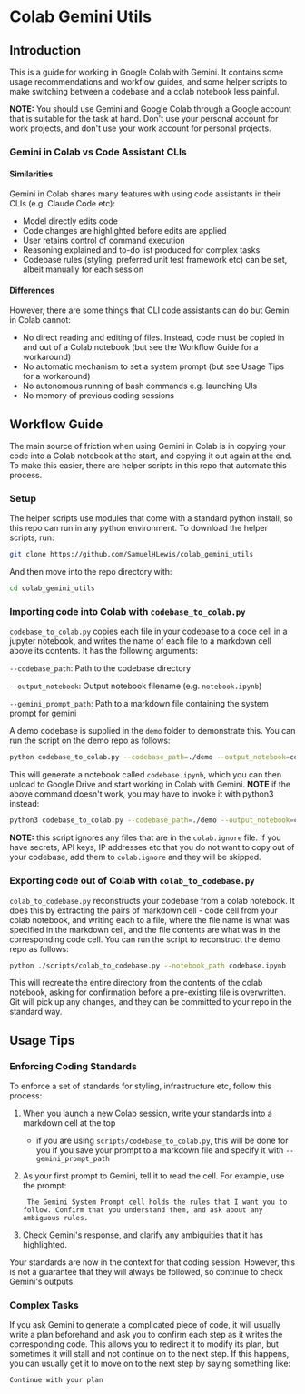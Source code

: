 # Colab Gemini Utils

## Introduction
This is a guide for working in Google Colab with Gemini. It contains some usage recommendations and workflow guides, and some helper scripts to make switching between a codebase and a colab notebook less painful.

**NOTE:** You should use Gemini and Google Colab through a Google account that is suitable for the task at hand. Don't use your personal account for work projects, and don't use your work account for personal projects.

### Gemini in Colab vs Code Assistant CLIs

#### Similarities
Gemini in Colab shares many features with using code assistants in their CLIs (e.g. Claude Code etc):
* Model directly edits code
* Code changes are highlighted before edits are applied
* User retains control of command execution
* Reasoning explained and to-do list produced for complex tasks
* Codebase rules (styling, preferred unit test framework etc) can be set, albeit manually for each session

#### Differences
However, there are some things that CLI code assistants can do but Gemini in Colab cannot:
* No direct reading and editing of files. Instead, code must be copied in and out of a Colab notebook (but see the Workflow Guide for a workaround)
* No automatic mechanism to set a system prompt (but see Usage Tips for a workaround)
* No autonomous running of bash commands e.g. launching UIs
* No memory of previous coding sessions

## Workflow Guide
The main source of friction when using Gemini in Colab is in copying your code into a Colab notebook at the start, and copying it out again at the end. To make this easier, there are helper scripts in this repo that automate this process.

### Setup
The helper scripts use modules that come with a standard python install, so this repo can run in any python environment. To download the helper scripts, run:
```bash
git clone https://github.com/SamuelHLewis/colab_gemini_utils
```
And then move into the repo directory with:
```bash
cd colab_gemini_utils
```

### Importing code into Colab with `codebase_to_colab.py`
`codebase_to_colab.py` copies each file in your codebase to a code cell in a jupyter notebook, and writes the name of each file to a markdown cell above its contents. It has the following arguments:

`--codebase_path`: Path to the codebase directory

`--output_notebook`: Output notebook filename (e.g. `notebook.ipynb`)

`--gemini_prompt_path`: Path to a markdown file containing the system prompt for gemini

A demo codebase is supplied in the `demo` folder to demonstrate this. You can run the script on the demo repo as follows:
```bash
python codebase_to_colab.py --codebase_path=./demo --output_notebook=codebase.ipynb --gemini_prompt_path=./prompts/example_prompt.md
```
This will generate a notebook called `codebase.ipynb`, which you can then upload to Google Drive and start working in Colab with Gemini.
**NOTE** if the above command doesn't work, you may have to invoke it with python3 instead:
```bash
python3 codebase_to_colab.py --codebase_path=./demo --output_notebook=codebase.ipynb --gemini_prompt_path=./prompts/example_prompt.md
```

**NOTE:** this script ignores any files that are in the `colab.ignore` file. If you have secrets, API keys, IP addresses etc that you do not want to copy out of your codebase, add them to `colab.ignore` and they will be skipped.

### Exporting code out of Colab with `colab_to_codebase.py`
`colab_to_codebase.py` reconstructs your codebase from a colab notebook. It does this by extracting the pairs of markdown cell - code cell from your colab notebook, and writing each to a file, where the file name is what was specified in the markdown cell, and the file contents are what was in the corresponding code cell. You can run the script to reconstruct the demo repo as follows:
```bash
python ./scripts/colab_to_codebase.py --notebook_path codebase.ipynb
```
This will recreate the entire directory from the contents of the colab notebook, asking for confirmation before a pre-existing file is overwritten. Git will pick up any changes, and they can be committed to your repo in the standard way.

## Usage Tips

### Enforcing Coding Standards
To enforce a set of standards for styling, infrastructure etc, follow this process:
1. When you launch a new Colab session, write your standards into a markdown cell at the top
    * if you are using `scripts/codebase_to_colab.py`, this will be done for you if you save your prompt to a markdown file and specify it with `--gemini_prompt_path`
2. As your first prompt to Gemini, tell it to read the cell. For example, use the prompt:

        The Gemini System Prompt cell holds the rules that I want you to follow. Confirm that you understand them, and ask about any ambiguous rules.
3. Check Gemini's response, and clarify any ambiguities that it has highlighted.

Your standards are now in the context for that coding session. However, this is not a guarantee that they will always be followed, so continue to check Gemini's outputs.

### Complex Tasks
If you ask Gemini to generate a complicated piece of code, it will usually write a plan beforehand and ask you to confirm each step as it writes the corresponding code. This allows you to redirect it to modify its plan, but sometimes it will stall and not continue on to the next step. If this happens, you can usually get it to move on to the next step by saying something like:
```
Continue with your plan
```